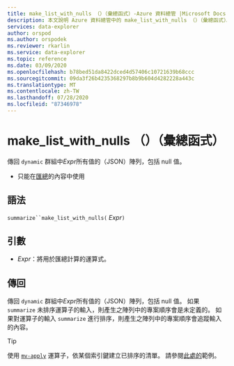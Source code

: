 ```yaml
---
title: make_list_with_nulls （）（彙總函式）-Azure 資料總管 |Microsoft Docs
description: 本文說明 Azure 資料總管中的 make_list_with_nulls （）（彙總函式）。
services: data-explorer
author: orspod
ms.author: orspodek
ms.reviewer: rkarlin
ms.service: data-explorer
ms.topic: reference
ms.date: 03/09/2020
ms.openlocfilehash: b78bed51da8422dced4d57406c10721639b68ccc
ms.sourcegitcommit: 09da3f26b4235368297b8b9b604d4282228a443c
ms.translationtype: MT
ms.contentlocale: zh-TW
ms.lasthandoff: 07/28/2020
ms.locfileid: "87346978"
---
```

# <a name="make_list_with_nulls-aggregation-function"></a>make_list_with_nulls （）（彙總函式）

傳回 `dynamic` 群組中*Expr*所有值的（JSON）陣列，包括 null 值。

* 只能在[匯總](summarizeoperator.md)的內容中使用

## <a name="syntax"></a>語法

`summarize``make_list_with_nulls(` *Expr*`)`

## <a name="arguments"></a>引數

* *Expr*：將用於匯總計算的運算式。

## <a name="returns"></a>傳回

傳回 `dynamic` 群組中*Expr*所有值的（JSON）陣列，包括 null 值。
如果 `summarize` 未排序運算子的輸入，則產生之陣列中的專案順序會是未定義的。
如果對運算子的輸入 `summarize` 進行排序，則產生之陣列中的專案順序會追蹤輸入的內容。

> [!TIP]
> 使用 [`mv-apply`](./mv-applyoperator.md) 運算子，依某個索引鍵建立已排序的清單。 請參閱[此處的](./mv-applyoperator.md#using-the-mv-apply-operator-to-sort-the-output-of-makelist-aggregate-by-some-key)範例。
